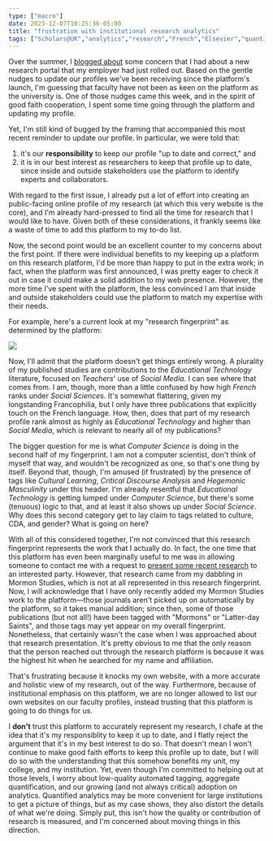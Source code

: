 ```yaml
---
type: ["macro"]
date: 2023-12-07T10:25:36-05:00
title: "frustration with institutional research analytics"
tags: ["Scholars@UK","analytics","research","French","Elsevier","quantification","University of Kentucky","French","Mormon Studies","quantification"]
---
```

Over the summer, I [blogged about](https://spencergreenhalgh.com/work/research-analytics-and-industry-collaboration/) some concern that I had about a new research portal that my employer had just rolled out. Based on the gentle nudges to update our profiles we've been receiving since the platform's launch, I'm guessing that faculty have not been as keen on the platform as the university is. One of those nudges came this week, and in the spirit of good faith cooperation, I spent some time going through the platform and updating my profile.

Yet, I'm still kind of bugged by the framing that accompanied this most recent reminder to update our profile. In particular, we were told that: 

1. it's our **responsibility** to keep our profile "up to date and correct," and 
2. it is in our best interest as researchers to keep that profile up to date, since inside and outside stakeholders use the platform to identify experts and collaborators.

With regard to the first issue, I already put a lot of effort into creating an public-facing online profile of my research (at which this very website is the core), and I'm already hard-pressed to find all the time for research that I would like to have. Given both of these considerations, it frankly seems like a waste of time to add this platform to my to-do list.

Now, the second point would be an excellent counter to my concerns about the first point. If there were individual benefits to my keeping up a platform on this research platform, I'd be more than happy to put in the extra work; in fact, when the platform was first announced, I was pretty eager to check it out in case it could make a solid addition to my web presence. However, the more time I've spent with the platform, the less convinced I am that inside and outside stakeholders could use the platform to match my expertise with their needs. 

For example, here's a current look at my "research fingerprint" as determined by the platform: 

![](/Scholars_screenshot.jpg)

Now, I'll admit that the platform doesn't get things entirely wrong. A plurality of my published studies are contributions to the *Educational Technology* literature, focused on *Teachers*' use of *Social Media*. I can see where that comes from. I am, though, more than a little confused by how high *French* ranks under *Social Sciences*. It's somewhat flattering, given my longstanding Francophilia, but I only have three publications that explicitly touch on the French language. How, then, does that part of my research profile rank almost as highly as *Educational Technology* and higher than *Social Media*, which is relevant to nearly all of my publications?

The bigger question for me is what *Computer Science* is doing in the second half of my fingerprint. I am not a computer scientist, don't think of myself that way, and wouldn't be recognized as one, so that's one thing by itself. Beyond that, though, I'm amused (if frustrated) by the presence of tags like *Cultural Learning*, *Critical Discourse Analysis* and *Hegemonic Masculinity* under this header. I'm already resentful that *Educational Technology* is getting lumped under *Computer Science*, but there's some (tenuous) logic to that, and at least it also shows up under *Social Science*. Why does this second category get to lay claim to tags related to culture, CDA, and gender? What is going on here? 

With all of this considered together, I'm not convinced that this research fingerprint represents the work that I actually do. In fact, the one time that this platform has even been marginally useful to me was in allowing someone to contact me with a request to [present some recent research](https://spencergreenhalgh.com/work/upcoming-research-talk-for-bainbridge-latter-day-saint-fireside-series/) to an interested party. However, that research came from my dabbling in Mormon Studies, which is not at all represented in this research fingerprint. Now, I will acknowledge that I have only recently added my Mormon Studies work to the platform—those journals aren't picked up on automatically by the platform, so it takes manual addition; since then, some of those publications (but not all!) have been tagged with "Mormons" or "Latter-day Saints", and those tags may yet appear on my overall fingerprint. Nonetheless, that certainly wasn't the case when I was approached about that research presentation. It's pretty obvious to me that the only reason that the person reached out through the research platform is because it was the highest hit when he searched for my name and affiliation. 

That's frustrating because it knocks my own website, with a more accurate and holistic view of my research, out of the way. Furthermore, because of institutional emphasis on this platform, we are no longer allowed to list our own websites on our faculty profiles, instead trusting that this platform is going to do things for us.

I **don't** trust this platform to accurately represent my research, I chafe at the idea that it's my responsiblity to keep it up to date, and I flatly reject the argument that it's in my best interest to do so. That doesn't mean I won't continue to make good faith efforts to keep this profile up to date, but I will do so with the understanding that this somehow benefits my unit, my college, and my institution. Yet, even though I'm committed to helping out at those levels, I worry about low-quality automated tagging, aggregate quantification, and our growing (and not always critical) adoption on analytics. Quantified analytics may be more convenient for large institutions to get a picture of things, but as my case shows, they also distort the details of what we're doing. Simply put, this isn't how the quality or contribution of research is measured, and I'm concerned about moving things in this direction.
